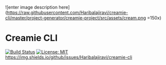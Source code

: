 ![enter image description here](https://raw.githubusercontent.com/Haribalajiravi/creamie-cli/master/project-generator/creamie-project/src/assets/cream.png =150x)
# Creamie CLI
[![Build Status](https://travis-ci.org/Haribalajiravi/creamie-cli.svg?branch=master)](https://travis-ci.org/Haribalajiravi/creamie-cli) [![License: MIT](https://img.shields.io/badge/License-MIT-yellow.svg)](https://opensource.org/licenses/MIT)https://img.shields.io/github/issues/Haribalajiravi/creamie-cli


<!--stackedit_data:
eyJoaXN0b3J5IjpbLTE5NjcxNTMxODEsLTcyNDE5MzkwOCwtND
U5MTQxMDE2XX0=
-->